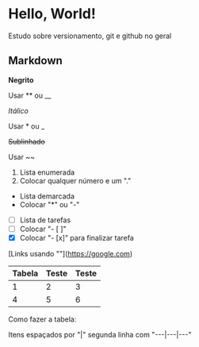 # Hello, World!
 Estudo sobre versionamento, git e github no geral

## Markdown

**Negrito**

Usar ** ou __

*Itálico*

Usar * ou _

~~Sublinhado~~

Usar ~~

 1. Lista enumerada
 1. Colocar qualquer número e um "."

 * Lista demarcada
 * Colocar "*" ou "-"

 - [ ] Lista de tarefas
 - [ ] Colocar "- [ ]"
 - [x] Colocar "- [x]" para finalizar tarefa

 [Links usando "[]()"](https://google.com)
 
 Tabela | Teste | Teste
 ---|---|---
 1 | 2 |3
 4 | 5 |6

Como fazer a tabela:

Itens espaçados por "|" segunda linha com "---|---|---"